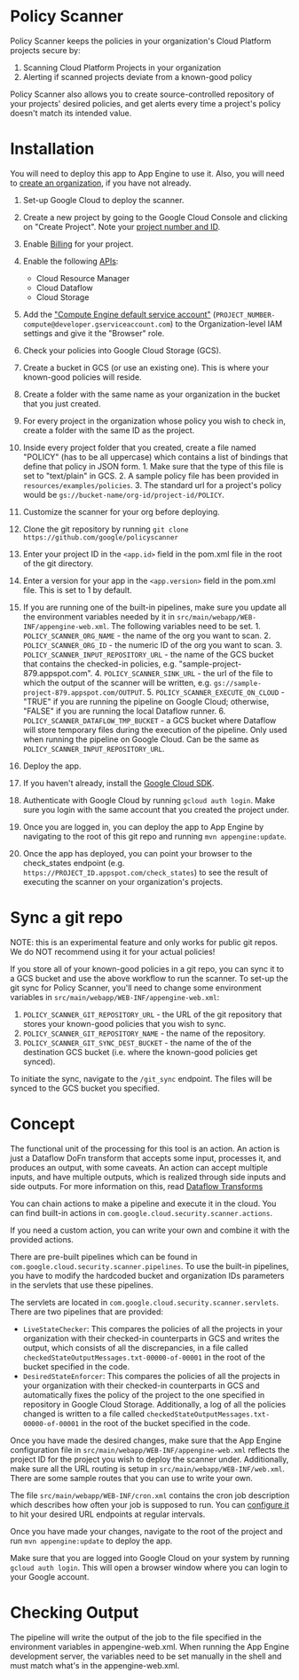 # Policy Scanner

Policy Scanner keeps the policies in your organization's Cloud Platform
projects secure by:

1. Scanning Cloud Platform Projects in your organization
2. Alerting if scanned projects deviate from a known-good policy

Policy Scanner also allows you to create source-controlled repository of your
projects' desired policies, and get alerts every time a project's policy
doesn't match its intended value.

# Installation

You will need to deploy this app to App Engine to use it. Also, you will
need to [create an
organization](https://cloud.google.com/resource-manager/docs/creating-managing-organization),
if you have not already.

1. Set-up Google Cloud to deploy the scanner.
  1. Create a new project by going to the Google Cloud Console and
  clicking on "Create Project". Note your [project number and ID](https://support.google.com/cloud/answer/6158840?hl=en).
  2. Enable [Billing](https://support.google.com/cloud/answer/6158867?hl=en) for your project.
  3. Enable the following [APIs](https://support.google.com/cloud/answer/6158841?hl=en&ref_topic=6262490):
     * Cloud Resource Manager
     * Cloud Dataflow
     * Cloud Storage
  4. Add the ["Compute Engine default service account"](https://developers.google.com/identity/protocols/application-default-credentials)
     (`PROJECT_NUMBER-compute@developer.gserviceaccount.com`) to the
     Organization-level IAM settings and give it the "Browser" role.

2. Check your policies into Google Cloud Storage (GCS).
  1. Create a bucket in GCS (or use an existing one).
     This is where your known-good policies will reside.
  2. Create a folder with the same name as your organization in
     the bucket that you just created.
  3. For every project in the organization whose policy you wish to
     check in, create a folder with the same ID as the project.
  4. Inside every project folder that you created, create a file named
     "POLICY" (has to be all uppercase) which contains a list of
     bindings that define that policy in JSON form.
    1. Make sure that the type of this file is set to "text/plain" in GCS.
    2. A sample policy file has been provided in `resources/examples/policies`.
    3. The standard url for a project's policy would be
     `gs://bucket-name/org-id/project-id/POLICY`.

3. Customize the scanner for your org before deploying.
  1. Clone the git repository by running
     `git clone https://github.com/google/policyscanner`
  2. Enter your project ID in the `<app.id>` field in the pom.xml file
      in the root of the git directory.
  3. Enter a version for your app in the `<app.version>` field in the
     pom.xml file. This is set to 1 by default.
  4. If you are running one of the built-in pipelines, make sure you
     update all the environment variables needed by it in
     `src/main/webapp/WEB-INF/appengine-web.xml`. The following
     variables need to be set.
    1. `POLICY_SCANNER_ORG_NAME` - the name of the org you want to scan.
    2. `POLICY_SCANNER_ORG_ID` - the numeric ID of the org you want to scan.
    3. `POLICY_SCANNER_INPUT_REPOSITORY_URL` - the name of the GCS bucket that
       contains the checked-in policies, e.g. "sample-project-879.appspot.com".
    4. `POLICY_SCANNER_SINK_URL` - the url of the file to which the output of
       the scanner will be written, e.g.
       `gs://sample-project-879.appspot.com/OUTPUT`.
    5. `POLICY_SCANNER_EXECUTE_ON_CLOUD` - "TRUE" if you are running the
        pipeline on Google Cloud; otherwise, "FALSE" if you are running
        the local Dataflow runner.
    6. `POLICY_SCANNER_DATAFLOW_TMP_BUCKET` - a GCS bucket where Dataflow
        will store temporary files during the execution of the pipeline.
        Only used when running the pipeline on Google Cloud. Can be the
        same as `POLICY_SCANNER_INPUT_REPOSITORY_URL`.

4. Deploy the app.
  1. If you haven't already, install the [Google Cloud SDK](https://cloud.google.com/sdk/downloads).
  2. Authenticate with Google Cloud by running `gcloud auth login`.
     Make sure you login with the same account that you created
     the project under.
  3. Once you are logged in, you can deploy the app to App Engine by
     navigating to the root of this git repo and running
     `mvn appengine:update`.
  4. Once the app has deployed, you can point your browser to the
     check_states endpoint
     (e.g. `https://PROJECT_ID.appspot.com/check_states`) to see the
     result of executing the scanner on your organization's projects.

# Sync a git repo

NOTE: this is an experimental feature and only works for public git repos.
We do NOT recommend using it for your actual policies!

If you store all of your known-good policies in a git repo, you can
sync it to a GCS bucket and use the above workflow to run the scanner.
To set-up the git sync for Policy Scanner, you'll need to change
some environment variables in `src/main/webapp/WEB-INF/appengine-web.xml`:

1. `POLICY_SCANNER_GIT_REPOSITORY_URL` - the URL of the git repository
    that stores your known-good policies that you wish to sync.
2. `POLICY_SCANNER_GIT_REPOSITORY_NAME` - the name of the repository.
3. `POLICY_SCANNER_GIT_SYNC_DEST_BUCKET` - the name of the of the
    destination GCS bucket (i.e. where the known-good policies get synced).

To initiate the sync, navigate to the `/git_sync` endpoint. The files
will be synced to the GCS bucket you specified.


# Concept

The functional unit of the processing for this tool is an action.
An action is just a Dataflow DoFn transform that accepts some input,
processes it, and produces an output, with some caveats.
An action can accept multiple inputs, and have multiple outputs,
which is realized through side inputs and side outputs.
For more information on this, read
[Dataflow Transforms](https://support.google.com/cloud/answer/6158840?hl=en)


You can chain actions to make a pipeline and execute it in the cloud.
You can find built-in actions in
`com.google.cloud.security.scanner.actions`.

If you need a custom action, you can write your own and combine it
with the provided actions.

There are pre-built pipelines which can be found in
`com.google.cloud.security.scanner.pipelines`. To use the built-in
pipelines, you have to modify the hardcoded bucket and organization IDs
parameters in the servlets that use these pipelines.

The servlets are located in `com.google.cloud.security.scanner.servlets`.
There are two pipelines that are provided:

- `LiveStateChecker`: This compares the policies of all the projects in
  your organization with their checked-in counterparts in GCS and writes
  the output, which consists of all the discrepancies, in a file called
  `checkedStateOutputMessages.txt-00000-of-00001` in the root of the
  bucket specified in the code.
- `DesiredStateEnforcer`: This compares the policies of all the projects
  in your organization with their checked-in counterparts in
  GCS and automatically fixes the policy of the project
  to the one specified in repository in Google Cloud Storage.
  Additionally, a log of all the policies changed is written to a file
  called `checkedStateOutputMessages.txt-00000-of-00001` in the root of
  the bucket specified in the code.

Once you have made the desired changes, make sure that the App Engine
configuration file in `src/main/webapp/WEB-INF/appengine-web.xml` reflects
the project ID for the project you wish to deploy the scanner under.
Additionally, make sure all the URL routing is setup in
`src/main/webapp/WEB-INF/web.xml`. There are some sample routes that you
can use to write your own.

The file `src/main/webapp/WEB-INF/cron.xml` contains the cron job
description which describes how often your job is supposed to run. You
can [configure it](https://cloud.google.com/appengine/docs/java/config/cron)
to hit your desired URL endpoints at regular intervals.

Once you have made your changes, navigate to the root of the project and run
`mvn appengine:update` to deploy the app.

Make sure that you are logged into Google Cloud on your system by
running `gcloud auth login`. This will open a browser window where you
can login to your Google account.

# Checking Output

The pipeline will write the output of the job to the file specified in the
environment variables in appengine-web.xml. When running the App Engine
development server, the variables need to be set manually in the shell and
must match what's in the appengine-web.xml.
